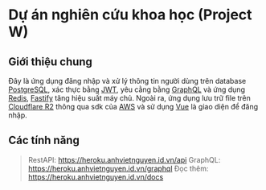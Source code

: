# Dự án nghiên cứu khoa học (Project W)

## Giới thiệu chung

Đây là ứng dụng đăng nhập và xử lý thông tin người dùng trên database [PostgreSQL](https://www.postgresql.org/about/), xác thực bằng [JWT](https://jwt.io/introduction), yêu cằng bằng [GraphQL](https://graphql.org/learn/) và ứng dụng [Redis](https://redis.io/about/), [Fastify](https://fastify.dev/) tăng hiệu suất máy chủ. Ngoài ra, ứng dụng lưu trữ file trên [Cloudflare R2](https://www.cloudflare.com/developer-platform/products/r2/) thông qua sdk của [AWS](https://aws.amazon.com/about-aws/) và sử dụng [Vue](https://vuejs.org/guide/introduction) là giao diện để đăng nhập.

## Các tính năng

> RestAPI: <https://heroku.anhvietnguyen.id.vn/api>
> GraphQL: <https://heroku.anhvietnguyen.id.vn/graphql>
> Đọc thêm: <https://heroku.anhvietnguyen.id.vn/docs>
